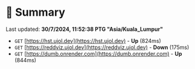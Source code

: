 # 📖 Summary
Last updated: **30/7/2024, 11:52:38 PTG "Asia/Kuala_Lumpur"**

- `GET` [https://hst.ujol.dev](https://hst.ujol.dev) - **Up** (824ms)
- `GET` [https://reddviz.ujol.dev](https://reddviz.ujol.dev) - **Down** (175ms)
- `GET` [https://dumb.onrender.com](https://dumb.onrender.com) - **Up** (844ms)
